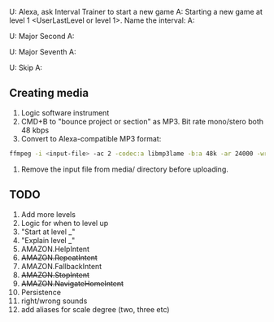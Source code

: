 

U: Alexa, ask Interval Trainer to start a new game
A: Starting a new game at level 1 <UserLastLevel or level 1>. Name the interval:
A: <question>

U: Major Second
A: <audio correct>
A: <question> || if (score)

U: Major Seventh
A: <audio incorrect>. Your score so far is <session score>
A: <question>

U: Skip
A: <question>



## Creating media

1. Logic software instrument
1. CMD+B to "bounce project or section" as MP3. Bit rate mono/stero both 48 kbps
1. Convert to Alexa-compatible MP3 format:
```sh
ffmpeg -i <input-file> -ac 2 -codec:a libmp3lame -b:a 48k -ar 24000 -write_xing 0 <output-file>
```
1. Remove the input file from media/ directory before uploading.


## TODO

1. Add more levels
2. Logic for when to level up
3. "Start at level _"
4. "Explain level _"
5. AMAZON.HelpIntent
6. ~~AMAZON.RepeatIntent~~
7. AMAZON.FallbackIntent
8. ~~AMAZON.StopIntent~~
9. ~~AMAZON.NavigateHomeIntent~~
11. Persistence
12. right/wrong sounds
13. add aliases for scale degree (two, three etc)

